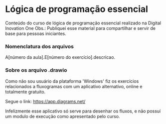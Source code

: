 # Lógica de programação essencial

Conteúdo do curso de lógica de programação essencial realizado na Digital Inovation One
Obs.: Publiquei esse material para compartilhar e servir de base para pessoas iniciantes.

### Nomenclatura dos arquivos

A[número da aula].E[número do exercício].descricao.


### Sobre os arquivo .drawio

Como não sou usuário da plataforma 'Windows' fiz os exercícios relacionados a fluxogramas com um aplicativo alternativo, online e totalmente gratuito.

Segue o link: https://app.diagrams.net/

Infelizmente esse aplicativo só serve para desenhar os fluxos, e não possuí um modulo de execução como apresentado pelo curso.
